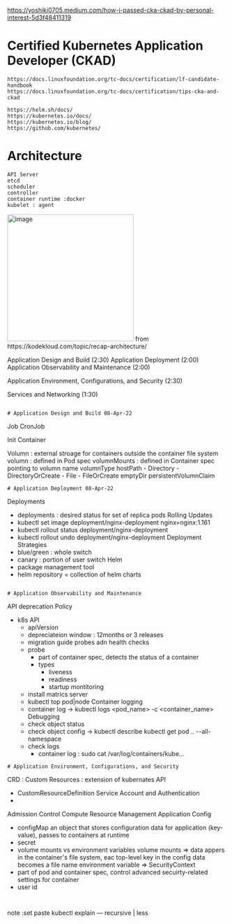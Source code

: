 https://yoshiki0705.medium.com/how-i-passed-cka-ckad-by-personal-interest-5d3f48411319


# Certified Kubernetes Application Developer (CKAD)
```
https://docs.linuxfoundation.org/tc-docs/certification/lf-candidate-handbook
https://docs.linuxfoundation.org/tc-docs/certification/tips-cka-and-ckad

https://helm.sh/docs/ 
https://kubernetes.io/docs/ 
https://kubernetes.io/blog/
https://github.com/kubernetes/
```
# Architecture
```
API Server
etcd
scheduler
controller
container runtime :docker
kubelet : agent 

```
<img width="290" alt="image" src="https://user-images.githubusercontent.com/24234662/166631826-ab1bada8-5caa-47e6-b90a-3da95d9ff74e.png">
from https://kodekloud.com/topic/recap-architecture/



Application Design and Build (2:30)
Application Deployment (2:00)
Application Observability and Maintenance (2:00)

Application Environment, Configurations, and Security (2:30)

Services and Networking (1:30)
```

# Application Design and Build 08-Apr-22
```
Job
CronJob

Init Container

Volumn : external stroage for containers outside the container file system
  volumn : defined in Pod spec
  volumnMounts : defined in Container spec pointing to volumn name
volumnType
  hostPath
    - Directory
    - DirectoryOrCreate
    - File
    - FileOrCreate
  emptyDir
  persistentVolumnClaim
```
# Application Deployment 08-Apr-22
```
Deployments
  - deployments : desired status for set of replica pods
Rolling Updates
  - kubectl set image deployment/nginx-deployment nginx=nginx:1.161 
  - kubectl rollout status deployment/nginx-deployment
  - kubectl rollout undo deployment/nginx-deployment
Deployment Strategies
  - blue/green : whole switch
  - canary : portion of user switch
Helm
  - package management tool
  - helm repository = collection of helm charts 
```

# Application Observability and Maintenance
```
API deprecation Policy
- k8s API
  - apiVersion
  - depreciateion window : 12months or 3 releases
  - migration guide
probes adn health checks
  - probe
    - part of container spec, detects the status of a container
    - types
      - liveness
      - readiness
      - startup
montitoring
  - install matrics server
  - kubectl top pod|node
Container logging
  - container log -> kubectl logs <pod_name> -c <container_name>
Debugging
  - check object status
  - check object config -> 
      kubectl describe
      kubectl get pod .. --all-namespace
  - check logs
    - container log : sudo cat /var/log/containers/kube...
  
```
# Application Environment, Configurations, and Security
```
CRD : Custom Resources : extension of kubernates API
  - CustomResourceDefinition
Service Account and Authentication
  - 
Admission Control
Compute Resource Management
Application Config
  - configMap
    an object that stores configuration data for application (key-value), passes to containers at runtime
  - secret
  - volume mounts vs environment variables
    volume mounts => data appers in the container's file system, eac top-level key in the config data becomes a file name
    environment variable => 
SecurityContext
  - part of pod and container spec, control advanced secuirty-related settings for container
  - user id 
```


```
note
:set paste
kubectl explain <resource name> — recursive | less 
```
